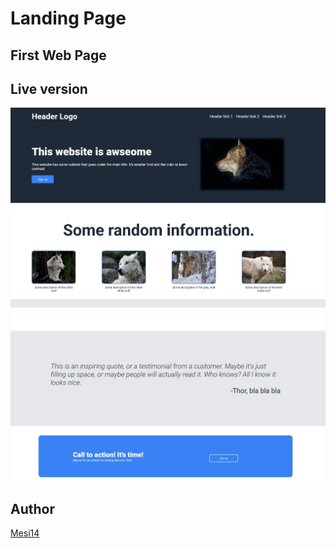 # Landing Page
## First Web Page

## Live version 
![Screenshot1](./Assets/preview1.jpg?raw=true "webpage")
![Screenshot2](./Assets/preview2.jpg?raw=true "webpage")

## Author
[Mesi14](https://github.com/Mesi14) 